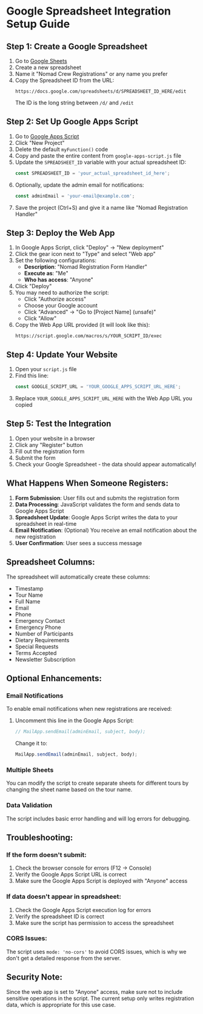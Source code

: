 # Google Spreadsheet Integration Setup Guide

## Step 1: Create a Google Spreadsheet

1. Go to [Google Sheets](https://sheets.google.com)
2. Create a new spreadsheet
3. Name it "Nomad Crew Registrations" or any name you prefer
4. Copy the Spreadsheet ID from the URL:
   ```
   https://docs.google.com/spreadsheets/d/SPREADSHEET_ID_HERE/edit
   ```
   The ID is the long string between `/d/` and `/edit`

## Step 2: Set Up Google Apps Script

1. Go to [Google Apps Script](https://script.google.com)
2. Click "New Project"
3. Delete the default `myFunction()` code
4. Copy and paste the entire content from `google-apps-script.js` file
5. Update the `SPREADSHEET_ID` variable with your actual spreadsheet ID:
   ```javascript
   const SPREADSHEET_ID = 'your_actual_spreadsheet_id_here';
   ```
6. Optionally, update the admin email for notifications:
   ```javascript
   const adminEmail = 'your-email@example.com';
   ```
7. Save the project (Ctrl+S) and give it a name like "Nomad Registration Handler"

## Step 3: Deploy the Web App

1. In Google Apps Script, click "Deploy" → "New deployment"
2. Click the gear icon next to "Type" and select "Web app"
3. Set the following configurations:
   - **Description**: "Nomad Registration Form Handler"
   - **Execute as**: "Me"
   - **Who has access**: "Anyone"
4. Click "Deploy"
5. You may need to authorize the script:
   - Click "Authorize access"
   - Choose your Google account
   - Click "Advanced" → "Go to [Project Name] (unsafe)"
   - Click "Allow"
6. Copy the Web App URL provided (it will look like this):
   ```
   https://script.google.com/macros/s/YOUR_SCRIPT_ID/exec
   ```

## Step 4: Update Your Website

1. Open your `script.js` file
2. Find this line:
   ```javascript
   const GOOGLE_SCRIPT_URL = 'YOUR_GOOGLE_APPS_SCRIPT_URL_HERE';
   ```
3. Replace `YOUR_GOOGLE_APPS_SCRIPT_URL_HERE` with the Web App URL you copied

## Step 5: Test the Integration

1. Open your website in a browser
2. Click any "Register" button
3. Fill out the registration form
4. Submit the form
5. Check your Google Spreadsheet - the data should appear automatically!

## What Happens When Someone Registers:

1. **Form Submission**: User fills out and submits the registration form
2. **Data Processing**: JavaScript validates the form and sends data to Google Apps Script
3. **Spreadsheet Update**: Google Apps Script writes the data to your spreadsheet in real-time
4. **Email Notification**: (Optional) You receive an email notification about the new registration
5. **User Confirmation**: User sees a success message

## Spreadsheet Columns:

The spreadsheet will automatically create these columns:
- Timestamp
- Tour Name
- Full Name
- Email
- Phone
- Emergency Contact
- Emergency Phone
- Number of Participants
- Dietary Requirements
- Special Requests
- Terms Accepted
- Newsletter Subscription

## Optional Enhancements:

### Email Notifications
To enable email notifications when new registrations are received:
1. Uncomment this line in the Google Apps Script:
   ```javascript
   // MailApp.sendEmail(adminEmail, subject, body);
   ```
   Change it to:
   ```javascript
   MailApp.sendEmail(adminEmail, subject, body);
   ```

### Multiple Sheets
You can modify the script to create separate sheets for different tours by changing the sheet name based on the tour name.

### Data Validation
The script includes basic error handling and will log errors for debugging.

## Troubleshooting:

### If the form doesn't submit:
1. Check the browser console for errors (F12 → Console)
2. Verify the Google Apps Script URL is correct
3. Make sure the Google Apps Script is deployed with "Anyone" access

### If data doesn't appear in spreadsheet:
1. Check the Google Apps Script execution log for errors
2. Verify the spreadsheet ID is correct
3. Make sure the script has permission to access the spreadsheet

### CORS Issues:
The script uses `mode: 'no-cors'` to avoid CORS issues, which is why we don't get a detailed response from the server.

## Security Note:
Since the web app is set to "Anyone" access, make sure not to include sensitive operations in the script. The current setup only writes registration data, which is appropriate for this use case.
